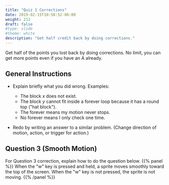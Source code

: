 ```yaml
---
title: "Quiz 1 Corrections"
date: 2019-02-15T10:58:52-06:00
weight: 211
draft: false
#type: slide
#theme: white
description: "Get half credit back by doing corrections."
---
```


Get half of the points you lost back by doing corrections. 
No limit, you can get more points even if you have an A already.

## General Instructions

* Explain briefly what you did wrong. Examples: 

    + The block _x_ does not exist.
    + The block _y_ cannot fit inside a forever loop because it has a
      round top ("hat block").
    + The forever means my motion never stops.
    + No forever means I only check one time.

* Redo by writing an answer to a similar problem. (Change direction of
  motion, action, or trigger for action.)

## Question 3 (Smooth Motion)

For Question 3 correction, explain how to do the question below.
{{% panel %}}
When the "w" key is pressed and held, 
a sprite moves smoothly toward the top of the screen.
When the "w" key is not pressed, the sprite is not moving.
{{% /panel %}}

